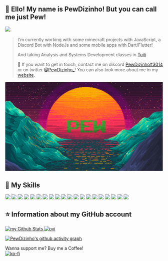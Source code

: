 ## 💜 Ello! My name is <strong>PewDizinho!</strong> But you can call me just <strong>Pew</strong>!
![](https://komarev.com/ghpvc/?username=PewDizinho&color=006bed&style=for-the-badge)
> I'm currently working with some minecraft projects with JavaScript, a Discord Bot with NodeJs and some mobile apps with Dart/Flutter!
> 
> And taking Analysis and Systems Development classes in [Tuiti](https://tuiuti.edu.br/)
> 
> 💬 If you want to get in touch, contact me on discord [PewDizinho#3014](https://cnpcscripts.com/pew) or on twitter [@PewDizinho_](https://twitter.com/PewDizinho_)! You can also look more about me in my [website](https://pewdizinho.github.io/).

<img src="Background.png" min-width="200px" max-width="700px" width="700px" alt="Background">


## 🚀 My Skills
<div display="flex" id="icons">
<img   src="https://user-images.githubusercontent.com/25181517/117447155-6a868a00-af3d-11eb-9cfe-245df15c9f3f.png" width="80px">
<img   src="https://user-images.githubusercontent.com/25181517/183568594-85e280a7-0d7e-4d1a-9028-c8c2209e073c.png" width="80px">
 
<img   src="https://user-images.githubusercontent.com/25181517/186150365-da1eccce-6201-487c-8649-45e9e99435fd.png" width="80px">
<img   src="https://user-images.githubusercontent.com/25181517/186150304-1568ffdf-4c62-4bdc-9cf1-8d8efcea7c5b.png" width="80px">

<img   src="https://user-images.githubusercontent.com/25181517/192158954-f88b5814-d510-4564-b285-dff7d6400dad.png" width="80px">
<img   src="https://user-images.githubusercontent.com/25181517/183898674-75a4a1b1-f960-4ea9-abcb-637170a00a75.png" width="80px">
<img   src="https://user-images.githubusercontent.com/25181517/183898054-b3d693d4-dafb-4808-a509-bab54cf5de34.png" width="80px">

<img   src="https://user-images.githubusercontent.com/25181517/192108372-f71d70ac-7ae6-4c0d-8395-51d8870c2ef0.png" width="80px">
<img   src="https://user-images.githubusercontent.com/25181517/192108374-8da61ba1-99ec-41d7-80b8-fb2f7c0a4948.png" width="80px">

<img   src="https://user-images.githubusercontent.com/25181517/192108891-d86b6220-e232-423a-bf5f-90903e6887c3.png" width="80px">
<img   src="https://user-images.githubusercontent.com/25181517/192108892-6e9b5cdf-4e35-4a70-ad9a-801a93a07c1c.png" width="80px">
<img   src="https://user-images.githubusercontent.com/25181517/192108890-200809d1-439c-4e23-90d3-b090cf9a4eea.png" width="80px">


<img   src="https://github.com/marwin1991/profile-technology-icons/assets/136815194/02494c7c-de6a-43a6-9293-6369696842ed" width="80px">
<img   src="https://user-images.githubusercontent.com/25181517/189715289-df3ee512-6eca-463f-a0f4-c10d94a06b2f.png" width="80px">

<img   src="https://user-images.githubusercontent.com/25181517/121401671-49102800-c959-11eb-9f6f-74d49a5e1774.png" width="80px">

<img   src="https://user-images.githubusercontent.com/25181517/192106073-90fffafe-3562-4ff9-a37e-c77a2da0ff58.png" width="80px">

<img   src="https://user-images.githubusercontent.com/25181517/183570228-6a040b9f-3ddf-47a2-a201-743121dac664.png" width="80px">
<img   src="https://user-images.githubusercontent.com/25181517/183896128-ec99105a-ec1a-4d85-b08b-1aa1620b2046.png" width="80px">
<img   src="https://user-images.githubusercontent.com/25181517/117208736-bdedc080-adf5-11eb-912f-61c7d43705f6.png" width="80px">

<img   src="https://user-images.githubusercontent.com/25181517/193427941-9437dbbe-376f-40dc-9573-0ef5c02a26a7.png" width="80px">


</div>


## ⭐ Information about my GitHub account

<a href="https://github.com/PewDizinho">
 <img src="https://github-readme-stats.vercel.app/api?username=PewDizinho&include_all_commits=true&count_private=true&show_icons=true&line_height=20&title_color=2B5BBD&icon_color=1124BB&text_color=A1A1A1&bg_color=0,000000,130F40" alt="my Github Stats"/>

 
<img src="https://github-readme-stats.vercel.app/api/top-langs?username=PewDizinho&show_icons=true&locale=en&layout=compact&theme=chartreuse-dark" alt="ovi" width=355px/>
 
[![PewDizinho's github activity graph](https://github-readme-activity-graph.cyclic.app/graph?username=PewDizinho&theme=react-dark)](https://github.com/ashutosh00710/github-readme-activity-graph)
 
 
Wanna support me? Buy me a Coffee!
<br>
[![ko-fi](https://ko-fi.com/img/githubbutton_sm.svg)](https://ko-fi.com/E1E1BAPMC)
